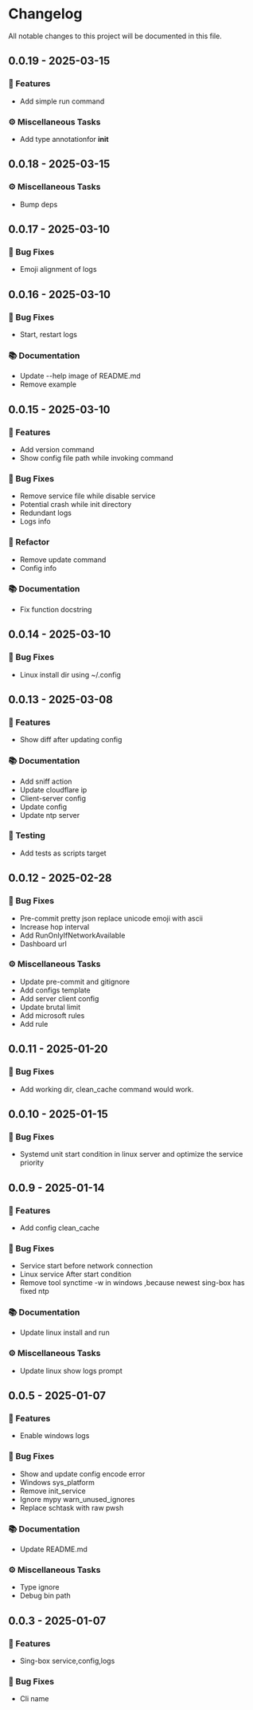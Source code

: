 # Changelog

All notable changes to this project will be documented in this file.

## 0.0.19 - 2025-03-15

### 🚀 Features

- Add simple run command

### ⚙️ Miscellaneous Tasks

- Add type annotationfor __init__

## 0.0.18 - 2025-03-15

### ⚙️ Miscellaneous Tasks

- Bump deps

## 0.0.17 - 2025-03-10

### 🐛 Bug Fixes

- Emoji alignment of logs

## 0.0.16 - 2025-03-10

### 🐛 Bug Fixes

- Start, restart logs

### 📚 Documentation

- Update --help image of README.md
- Remove example

## 0.0.15 - 2025-03-10

### 🚀 Features

- Add version command
- Show config file path while invoking command

### 🐛 Bug Fixes

- Remove service file while disable service
- Potential crash while init directory
- Redundant logs
- Logs info

### 🚜 Refactor

- Remove update command
- Config info

### 📚 Documentation

- Fix function docstring

## 0.0.14 - 2025-03-10

### 🐛 Bug Fixes

- Linux install dir using ~/.config

## 0.0.13 - 2025-03-08

### 🚀 Features

- Show diff after updating config

### 📚 Documentation

- Add sniff action
- Update cloudflare ip
- Client-server config
- Update config
- Update ntp server

### 🧪 Testing

- Add tests as scripts target

## 0.0.12 - 2025-02-28

### 🐛 Bug Fixes

- Pre-commit pretty json replace unicode emoji with ascii
- Increase hop interval
- Add RunOnlyIfNetworkAvailable
- Dashboard url

### ⚙️ Miscellaneous Tasks

- Update pre-commit and gitignore
- Add configs template
- Add server client config
- Update brutal limit
- Add microsoft rules
- Add rule

## 0.0.11 - 2025-01-20

### 🐛 Bug Fixes

- Add working dir, clean_cache command would work.

## 0.0.10 - 2025-01-15

### 🐛 Bug Fixes

- Systemd unit start condition in linux server and optimize the service priority

## 0.0.9 - 2025-01-14

### 🚀 Features

- Add config clean_cache

### 🐛 Bug Fixes

- Service start before network connection
- Linux service After start condition
- Remove tool synctime -w in  windows ,because newest sing-box has fixed ntp

### 📚 Documentation

- Update linux install and run

### ⚙️ Miscellaneous Tasks

- Update linux show logs prompt

## 0.0.5 - 2025-01-07

### 🚀 Features

- Enable windows logs

### 🐛 Bug Fixes

- Show and update config encode error
- Windows sys_platform
- Remove init_service
- Ignore mypy warn_unused_ignores
- Replace schtask with raw pwsh

### 📚 Documentation

- Update README.md

### ⚙️ Miscellaneous Tasks

- Type ignore
- Debug bin path

## 0.0.3 - 2025-01-07

### 🚀 Features

- Sing-box service,config,logs

### 🐛 Bug Fixes

- Cli name

<!-- generated by git-cliff -->
